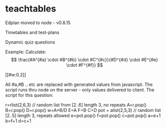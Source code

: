 teachtables
===========

Edplan moved to node - v0.8.15

Timetables and test-plans

Dynamic quiz questions

Example:
Calculate:
$$ \frac{#A^{#a} \cdot #B^{#b} \cdot #C^{#c}}{#D^{#d} \cdot #E^{#e} \cdot #F^{#f}} $$
<p>
[[#w:0.2]]

All #a,#B .. etc
are replaced with generated values from javascript.
The script runs thru node on the server - only values delivered to client.
The script for this question:

 r=rlist(2,6,3)   // random list from [2..6] length 3, no repeats
 A=r.pop()
 B=r.pop()
 D=r.pop()
 w=A*B/D
 E=A
 F=B
 C=D
 pot = alist(2,5,3)  // random list [2..5] length 3, repeats allowed
 e=pot.pop()
 f=pot.pop()
 c=pot.pop()
 a=e+1
 b=f+1
 d=c+1


